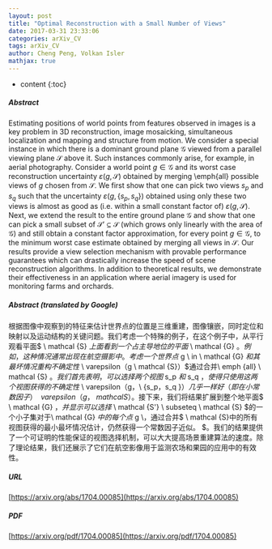 ```yaml
---
layout: post
title: "Optimal Reconstruction with a Small Number of Views"
date: 2017-03-31 23:33:06
categories: arXiv_CV
tags: arXiv_CV
author: Cheng Peng, Volkan Isler
mathjax: true
---
```


* content
{:toc}

##### Abstract
Estimating positions of world points from features observed in images is a key problem in 3D reconstruction, image mosaicking, simultaneous localization and mapping and structure from motion. We consider a special instance in which there is a dominant ground plane $\mathcal{G}$ viewed from a parallel viewing plane $\mathcal{S}$ above it. Such instances commonly arise, for example, in aerial photography. Consider a world point $g \in \mathcal{G}$ and its worst case reconstruction uncertainty $\varepsilon(g,\mathcal{S})$ obtained by merging \emph{all} possible views of $g$ chosen from $\mathcal{S}$. We first show that one can pick two views $s_p$ and $s_q$ such that the uncertainty $\varepsilon(g,\{s_p,s_q\})$ obtained using only these two views is almost as good as (i.e. within a small constant factor of) $\varepsilon(g,\mathcal{S})$. Next, we extend the result to the entire ground plane $\mathcal{G}$ and show that one can pick a small subset of $\mathcal{S'} \subseteq \mathcal{S}$ (which grows only linearly with the area of $\mathcal{G}$) and still obtain a constant factor approximation, for every point $g \in \mathcal{G}$, to the minimum worst case estimate obtained by merging all views in $\mathcal{S}$. Our results provide a view selection mechanism with provable performance guarantees which can drastically increase the speed of scene reconstruction algorithms. In addition to theoretical results, we demonstrate their effectiveness in an application where aerial imagery is used for monitoring farms and orchards.

##### Abstract (translated by Google)
根据图像中观察到的特征来估计世界点的位置是三维重建，图像镶嵌，同时定位和映射以及运动结构的关键问题。我们考虑一个特殊的例子，在这个例子中，从平行观看平面$ \ mathcal {S} $上面看到一个占主导地位的平面$ \ mathcal {G} $。例如，这种情况通常出现在航空摄影中。考虑一个世界点$ g \ in \ mathcal {G} $和其最坏情况重构不确定性$ \ varepsilon（g \ mathcal {S}）$通过合并\ emph {all} \ mathcal {S} $。我们首先表明，可以选择两个视图$ s_p $和$ s_q $，使得只使用这两个视图获得的不确定性$ \ varepsilon（g，\ {s_p，s_q \}）$几乎一样好（即在小常数因子）\ \ varepsilon（g，\ mathcal {S}）$。接下来，我们将结果扩展到整个地平面$ \ mathcal {G} $，并显示可以选择$ \ mathcal {S'} \ subseteq \ mathcal {S} $的一个小子集对于\ mathcal {G} $中的每个点$ g \，通过合并$ \ mathcal {S}中的所有视图获得的最小最坏情况估计，仍然获得一个常数因子近似。 $。我们的结果提供了一个可证明的性能保证的视图选择机制，可以大大提高场景重建算法的速度。除了理论结果，我们还展示了它们在航空影像用于监测农场和果园的应用中的有效性。

##### URL
[https://arxiv.org/abs/1704.00085](https://arxiv.org/abs/1704.00085)

##### PDF
[https://arxiv.org/pdf/1704.00085](https://arxiv.org/pdf/1704.00085)

